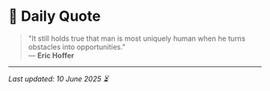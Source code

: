 # 📜 Daily Quote

> "It still holds true that man is most uniquely human when he turns obstacles into opportunities."  
> — **Eric Hoffer**

---

_Last updated: 10 June 2025 ⏳_
